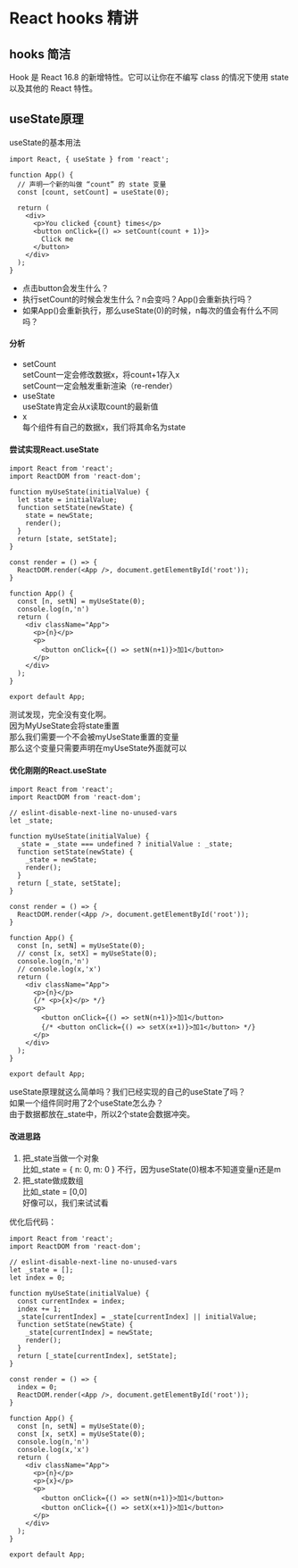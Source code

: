 # React hooks 精讲

## hooks 简洁

Hook 是 React 16.8 的新增特性。它可以让你在不编写 class 的情况下使用 state 以及其他的 React 特性。

## useState原理
useState的基本用法

	import React, { useState } from 'react';

	function App() {
	  // 声明一个新的叫做 “count” 的 state 变量
	  const [count, setCount] = useState(0);
	
	  return (
	    <div>
	      <p>You clicked {count} times</p>
	      <button onClick={() => setCount(count + 1)}>
	        Click me
	      </button>
	    </div>
	  );
	}
- 点击button会发生什么？
- 执行setCount的时候会发生什么？n会变吗？App()会重新执行吗？
- 如果App()会重新执行，那么useState(0)的时候，n每次的值会有什么不同吗？

#### 分析
- setCount  
setCount一定会修改数据x，将count+1存入x  
setCount一定会触发<App />重新渲染（re-render）
- useState  
useState肯定会从x读取count的最新值
- x  
每个组件有自己的数据x，我们将其命名为state

#### 尝试实现React.useState

	import React from 'react';
	import ReactDOM from 'react-dom';
	
	function myUseState(initialValue) {
	  let state = initialValue;
	  function setState(newState) {
	    state = newState;
	    render();
	  }
	  return [state, setState];
	}
	
	const render = () => {
	  ReactDOM.render(<App />, document.getElementById('root'));
	}
	
	function App() {
	  const [n, setN] = myUseState(0);
	  console.log(n,'n')
	  return (
	    <div className="App">
	      <p>{n}</p>
	      <p>
	        <button onClick={() => setN(n+1)}>加1</button>
	      </p>
	    </div>
	  );
	}
	
	export default App;

测试发现，完全没有变化啊。  
因为MyUseState会将state重置  
那么我们需要一个不会被myUseState重置的变量  
那么这个变量只需要声明在myUseState外面就可以  

#### 优化刚刚的React.useState

	import React from 'react';
	import ReactDOM from 'react-dom';
	
	// eslint-disable-next-line no-unused-vars
	let _state;
	
	function myUseState(initialValue) {
	  _state = _state === undefined ? initialValue : _state;
	  function setState(newState) {
	    _state = newState;
	    render();
	  }
	  return [_state, setState];
	}
	
	const render = () => {
	  ReactDOM.render(<App />, document.getElementById('root'));
	}
	
	function App() {
	  const [n, setN] = myUseState(0);
	  // const [x, setX] = myUseState(0);
	  console.log(n,'n')
	  // console.log(x,'x')
	  return (
	    <div className="App">
	      <p>{n}</p>
	      {/* <p>{x}</p> */}
	      <p>
	        <button onClick={() => setN(n+1)}>加1</button>
	        {/* <button onClick={() => setX(x+1)}>加1</button> */}
	      </p>
	    </div>
	  );
	}
	
	export default App;

useState原理就这么简单吗？我们已经实现的自己的useState了吗？  
如果一个组件同时用了2个useState怎么办？  
由于数据都放在_state中，所以2个state会数据冲突。

#### 改进思路
1. 把_state当做一个对象  
比如_state = { n: 0, m: 0 }
不行，因为useState(0)根本不知道变量n还是m  
2. 把_state做成数组  
比如_state = [0,0]  
好像可以，我们来试试看

优化后代码：

	import React from 'react';
	import ReactDOM from 'react-dom';
	
	// eslint-disable-next-line no-unused-vars
	let _state = [];
	let index = 0;
	
	function myUseState(initialValue) {
	  const currentIndex = index;
	  index += 1;
	  _state[currentIndex] = _state[currentIndex] || initialValue;
	  function setState(newState) {
	    _state[currentIndex] = newState;
	    render();
	  }
	  return [_state[currentIndex], setState];
	}
	
	const render = () => {
	  index = 0;
	  ReactDOM.render(<App />, document.getElementById('root'));
	}
	
	function App() {
	  const [n, setN] = myUseState(0);
	  const [x, setX] = myUseState(0);
	  console.log(n,'n')
	  console.log(x,'x')
	  return (
	    <div className="App">
	      <p>{n}</p>
	      <p>{x}</p>
	      <p>
	        <button onClick={() => setN(n+1)}>加1</button>
	        <button onClick={() => setX(x+1)}>加1</button>
	      </p>
	    </div>
	  );
	}
	
	export default App;




